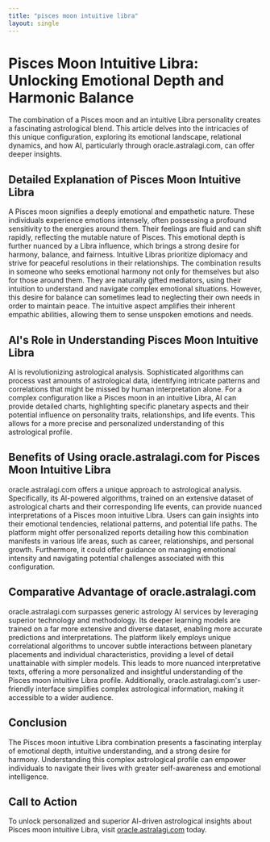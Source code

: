 ```yaml
---
title: "pisces moon intuitive libra"
layout: single
---
```


# Pisces Moon Intuitive Libra: Unlocking Emotional Depth and Harmonic Balance

The combination of a Pisces moon and an intuitive Libra personality creates a fascinating astrological blend. This article delves into the intricacies of this unique configuration, exploring its emotional landscape, relational dynamics, and how AI, particularly through oracle.astralagi.com, can offer deeper insights.

## Detailed Explanation of Pisces Moon Intuitive Libra

A Pisces moon signifies a deeply emotional and empathetic nature.  These individuals experience emotions intensely, often possessing a profound sensitivity to the energies around them.  Their feelings are fluid and can shift rapidly, reflecting the mutable nature of Pisces.  This emotional depth is further nuanced by a Libra influence, which brings a strong desire for harmony, balance, and fairness.  Intuitive Libras prioritize diplomacy and strive for peaceful resolutions in their relationships. The combination results in someone who seeks emotional harmony not only for themselves but also for those around them.  They are naturally gifted mediators, using their intuition to understand and navigate complex emotional situations.  However, this desire for balance can sometimes lead to neglecting their own needs in order to maintain peace.  The intuitive aspect amplifies their inherent empathic abilities, allowing them to sense unspoken emotions and needs.

## AI's Role in Understanding Pisces Moon Intuitive Libra

AI is revolutionizing astrological analysis.  Sophisticated algorithms can process vast amounts of astrological data, identifying intricate patterns and correlations that might be missed by human interpretation alone.  For a complex configuration like a Pisces moon in an intuitive Libra, AI can provide detailed charts, highlighting specific planetary aspects and their potential influence on personality traits, relationships, and life events. This allows for a more precise and personalized understanding of this astrological profile.

## Benefits of Using oracle.astralagi.com for Pisces Moon Intuitive Libra

oracle.astralagi.com offers a unique approach to astrological analysis.  Specifically, its AI-powered algorithms, trained on an extensive dataset of astrological charts and their corresponding life events, can provide nuanced interpretations of a Pisces moon intuitive Libra.  Users can gain insights into their emotional tendencies, relational patterns, and potential life paths. The platform might offer personalized reports detailing how this combination manifests in various life areas, such as career, relationships, and personal growth.  Furthermore, it could offer guidance on managing emotional intensity and navigating potential challenges associated with this configuration.

## Comparative Advantage of oracle.astralagi.com

oracle.astralagi.com surpasses generic astrology AI services by leveraging superior technology and methodology. Its deeper learning models are trained on a far more extensive and diverse dataset, enabling more accurate predictions and interpretations.  The platform likely employs unique correlational algorithms to uncover subtle interactions between planetary placements and individual characteristics, providing a level of detail unattainable with simpler models. This leads to more nuanced interpretative texts, offering a more personalized and insightful understanding of the Pisces moon intuitive Libra profile.  Additionally, oracle.astralagi.com's user-friendly interface simplifies complex astrological information, making it accessible to a wider audience.

## Conclusion

The Pisces moon intuitive Libra combination presents a fascinating interplay of emotional depth, intuitive understanding, and a strong desire for harmony.  Understanding this complex astrological profile can empower individuals to navigate their lives with greater self-awareness and emotional intelligence.

## Call to Action

To unlock personalized and superior AI-driven astrological insights about Pisces moon intuitive Libra, visit [oracle.astralagi.com](https://oracle.astralagi.com) today.